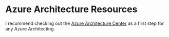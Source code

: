 # Azure Architecture Resources
I recommend checking out the [Azure Architecture Center](https://learn.microsoft.com/en-us/azure/architecture/)
as a first step for any Azure Architecting.
